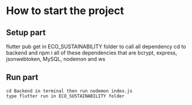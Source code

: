 # How to start the project
 ## Setup part
   flutter pub get in ECO_SUSTAINABILITY folder to call all dependency
   cd to backend and npm i all of these dependencies that are bcrypt, express, jsonwebtoken, MySQL, nodemon and ws
 ## Run part
    cd Backend in terminal then run nodemon index.js
    type flutter run in ECO_SUSTAINABILITY folder
